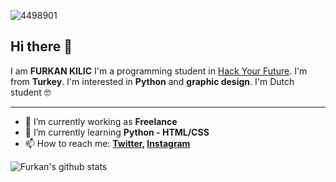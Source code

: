 ![4498901](https://user-images.githubusercontent.com/63898647/105487930-2da9c680-5cb1-11eb-993d-dc06cd0fad22.png)


## Hi there 👋

I am **FURKAN KILIC** I'm a programming student in [Hack Your Future](https://github.com/HackYourFutureBelgium/class-13-14). I'm from **Turkey**. I'm interested in **Python** and **graphic design**. I'm Dutch student 🤓

---

- 🔭 I’m currently working as **Freelance**
- 🌱 I’m currently learning **Python - HTML/CSS**
- 📫 How to reach me:
  **[Twitter](https://twitter.com/phantomoperaa), [Instagram](https://www.instagram.com/phantomoftheoopera/)**

![Furkan's github stats](https://github-readme-stats.vercel.app/api?username=kilicf&show_icons=true&hide_border=true&theme=dark)
